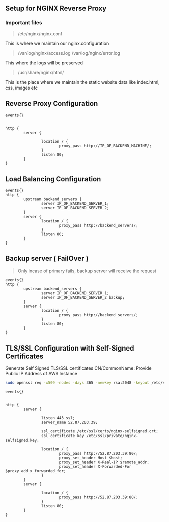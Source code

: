 ## Setup for NGINX Reverse Proxy

### Important files

> /etc/nginx/nginx.conf  

This is where we maintain our nginx.configuration

> /var/log/nginx/access.log
> /var/log/nginx/error.log

This where the logs will be preserved

> /usr/share/nginx/html/

This is the place where we maintain the static website data like index.html, css, images etc

## Reverse Proxy Configuration

```nginx
events{}


http {
        server {

                location / {
                        proxy_pass http://IP_OF_BACKEND_MACHINE/;
                }
                listen 80;
        }
}
```

## Load Balancing Configuration

```nginx
events{}
http {
        upstream backend_servers {
                server IP_OF_BACKEND_SERVER_1;
                server IP_OF_BACKEND_SERVER_2;
        }
        server {
                location / {
                        proxy_pass http://backend_servers/;
                }
                listen 80;
        }
}
```

## Backup server ( FailOver )
> Only incase of primary fails, backup server will receive the request

```nginx
events{}
http {
        upstream backend_servers {
                server IP_OF_BACKEND_SERVER_1;
                server IP_OF_BACKEND_SERVER_2 backup;
        }
        server {
                location / {
                        proxy_pass http://backend_servers/;
                }
                listen 80;
        }
}
```


## TLS/SSL Configuration with Self-Signed Certificates

Generate Self Signed TLS/SSL certificates
CN/CommonName: Provide Public IP Address of AWS Instance
```bash
sudo openssl req -x509 -nodes -days 365 -newkey rsa:2048 -keyout /etc/ssl/private/nginx-selfsigned.key -out /etc/ssl/certs/nginx-selfsigned.crt
```

```nginx
events{}


http {
        server {

                listen 443 ssl;
                server_name 52.87.203.39;

                ssl_certificate /etc/ssl/certs/nginx-selfsigned.crt;
                ssl_certificate_key /etc/ssl/private/nginx-selfsigned.key;

                location / {
                        proxy_pass http://52.87.203.39:80/;
                        proxy_set_header Host $host;
                        proxy_set_header X-Real-IP $remote_addr;
                        proxy_set_header X-Forwarded-For $proxy_add_x_forwarded_for;
                }
        }
        server {

                location / {
                        proxy_pass http://52.87.203.39:80/;
                }
                listen 80;
        }
}
```